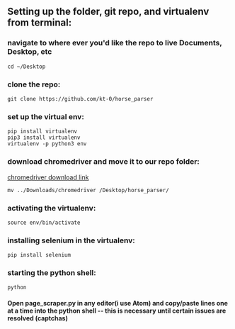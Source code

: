## Setting up the folder, git repo, and virtualenv from terminal:

### navigate to where ever you'd like the repo to live Documents, Desktop, etc
```
cd ~/Desktop
```

### clone the repo:
```
git clone https://github.com/kt-0/horse_parser
```

### set up the virtual env:
```
pip install virtualenv
pip3 install virtualenv
virtualenv -p python3 env
```

### download chromedriver and move it to our repo folder:
[chromedriver download link](http://chromedriver.chromium.org/downloads)

```
mv ../Downloads/chromedriver /Desktop/horse_parser/
```
### activating the virtualenv:
```
source env/bin/activate
```
### installing selenium in the virtualenv:
```
pip install selenium
```
### starting the python shell:
```
python
```

#### Open page_scraper.py in any editor(i use Atom) and copy/paste lines one at a time into the python shell -- this is necessary until certain issues are resolved (captchas)
